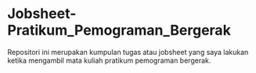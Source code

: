 # Jobsheet-Pratikum_Pemograman_Bergerak
Repositori ini merupakan kumpulan tugas atau jobsheet yang saya lakukan ketika mengambil mata kuliah pratikum pemograman bergerak.
